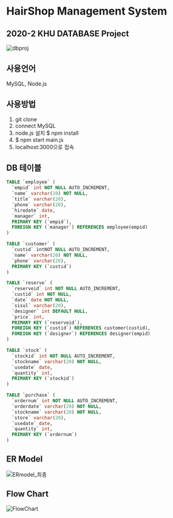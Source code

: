 # HairShop Management System




## 2020-2 KHU DATABASE Project


![dbproj](https://user-images.githubusercontent.com/64248143/145075450-50128c6e-c2f3-42e4-a32d-cab0312fbd51.JPG)


## 사용언어

MySQL, Node.js



## 사용방법

1. git clone
2. connect MySQL
3. node.js 설치
    $ npm install  
4. $ npm start main.js
5. localhost:3000으로 접속
 

## DB 테이블 

``` SQL
TABLE `employee` (
  `empid` int NOT NULL AUTO_INCREMENT,
  `name` varchar(20) NOT NULL,
  `title` varchar(20),
  `phone` varchar(20),
  `hiredate` date,
  `manager` int,
  PRIMARY KEY (`empid`),
  FOREIGN KEY (`manager`) REFERENCES employee(empid)
)

TABLE `customer` (
  `custid` intNOT NULL AUTO_INCREMENT,
  `name` varchar(20) NOT NULL,
  `phone` varchar(20),
  PRIMARY KEY (`custid`)
)

TABLE `reserve` (
  `reserveid` int NOT NULL AUTO_INCREMENT,
  `custid` int NOT NULL,
  `date` date NOT NULL,
  `sisul` varchar(20),
  `designer` int DEFAULT NULL,
  `price` int,
  PRIMARY KEY (`reserveid`),
  FOREIGN KEY (`custid`) REFERENCES customer(custid),
  FOREIGN KEY (`designer`) REFERENCES designer(empid)
)

TABLE `stock` (
  `stockid` int NOT NULL AUTO_INCREMENT,
  `stockname` varchar(20) NOT NULL,
  `usedate` date,
  `quantity` int,
  PRIMARY KEY (`stockid`)
)

TABLE `purchase` (
  `ordernum` int NOT NULL AUTO_INCREMENT,
  `orderdate` varchar(20) NOT NULL,
  `stockname` varchar(20) NOT NULL,
  `store` varchar(20),
  `usedate` date,
  `quantity` int,
  PRIMARY KEY (`ordernum`)
)


```

## ER Model

![ERmodel_최종](https://user-images.githubusercontent.com/64248143/101359262-5d5a6600-38df-11eb-9fe1-279ed9ff1e46.png)


## Flow Chart

![FlowChart](https://user-images.githubusercontent.com/64248143/101359322-6fd49f80-38df-11eb-98bb-6f76386a2115.png)
